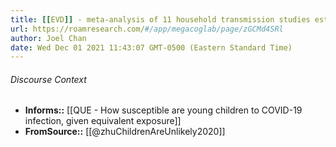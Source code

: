 ```yaml
---
title: [[EVD]] - meta-analysis of 11 household transmission studies estimated ~2x lower susceptibility for children vs. adults - [[@zhuChildrenAreUnlikely2020]]
url: https://roamresearch.com/#/app/megacoglab/page/zGCMd4SRl
author: Joel Chan
date: Wed Dec 01 2021 11:43:07 GMT-0500 (Eastern Standard Time)
---
```




###### Discourse Context

- **Informs::** [[QUE - How susceptible are young children to COVID-19 infection, given equivalent exposure]]
- **FromSource::** [[@zhuChildrenAreUnlikely2020]]
